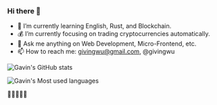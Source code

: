 ### Hi there 👋

- 🌱 I’m currently learning English, Rust, and Blockchain.
- 💰 I’m currently focusing on trading cryptocurrencies automatically.
- 💬 Ask me anything on Web Development, Micro-Frontend, etc.
- 📫 How to reach me: givingwu@gmail.com, @givingwu

![Gavin's GitHub stats](https://github-readme-stats.vercel.app/api?username=givingwu&show_icons=true)

![Gavin's Most used languages ](https://github-readme-stats.vercel.app/api/top-langs/?username=givingwu)

🚀🚀🚀🚀🚀
